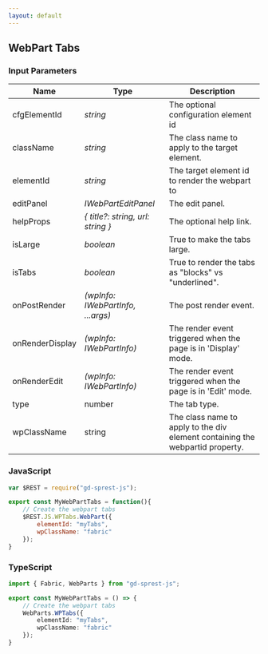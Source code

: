 ```yaml
---
layout: default
---
```


## WebPart Tabs

### Input Parameters

| Name | Type | Description |
| --- | --- | --- |
| cfgElementId | _string_ | The optional configuration element id |
| className | _string_ | The class name to apply to the target element. |
| elementId | _string_ | The target element id to render the webpart to |
| editPanel | _IWebPartEditPanel_ | The edit panel. |
| helpProps | _{ title?: string, url: string }_ | The optional help link. |
| isLarge | _boolean_ | True to make the tabs large. |
| isTabs | _boolean_ | True to render the tabs as "blocks" vs "underlined". |
| onPostRender | _(wpInfo: IWebPartInfo, ...args)_ | The post render event. |
| onRenderDisplay | _(wpInfo: IWebPartInfo)_ | The render event triggered when the page is in 'Display' mode. |
| onRenderEdit | _(wpInfo: IWebPartInfo)_ | The render event triggered when the page is in 'Edit' mode. |
| type | number | The tab type. |
| wpClassName | string | The class name to apply to the div element containing the webpartid property. |

### JavaScript

```js
var $REST = require("gd-sprest-js");

export const MyWebPartTabs = function(){
    // Create the webpart tabs
    $REST.JS.WPTabs.WebPart({
        elementId: "myTabs",
        wpClassName: "fabric"
    });
}
```

### TypeScript

```ts
import { Fabric, WebParts } from "gd-sprest-js";

export const MyWebPartTabs = () => {
    // Create the webpart tabs
    WebParts.WPTabs({
        elementId: "myTabs",
        wpClassName: "fabric"
    });
}
```